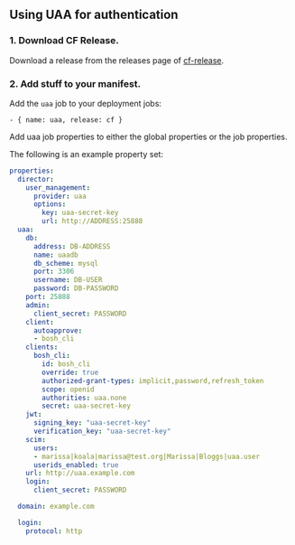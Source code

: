 ## Using UAA for authentication

### 1. Download CF Release.

Download a release from the releases page of [cf-release](http://bosh.io/releases/github.com/cloudfoundry/cf-release).

### 2. Add stuff to your manifest.

Add the `uaa` job to your deployment jobs:

    - { name: uaa, release: cf }

Add uaa job properties to either the global properties or the job properties.

The following is an example property set:

```yaml
properties:
  director:
    user_management:
      provider: uaa
      options:
        key: uaa-secret-key
        url: http://ADDRESS:25888
  uaa:
    db:
      address: DB-ADDRESS
      name: uaadb
      db_scheme: mysql
      port: 3306
      username: DB-USER
      password: DB-PASSWORD
    port: 25888
    admin:
      client_secret: PASSWORD
    client:
      autoapprove:
      - bosh_cli
    clients:
      bosh_cli:
        id: bosh_cli
        override: true
        authorized-grant-types: implicit,password,refresh_token
        scope: openid
        authorities: uaa.none
        secret: uaa-secret-key
    jwt:
      signing_key: "uaa-secret-key"
      verification_key: "uaa-secret-key"
    scim:
      users:
      - marissa|koala|marissa@test.org|Marissa|Bloggs|uaa.user
      userids_enabled: true
    url: http://uaa.example.com
    login:
      client_secret: PASSWORD

  domain: example.com

  login:
    protocol: http
```


